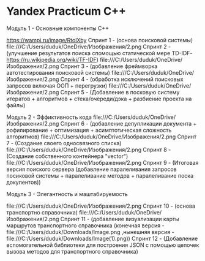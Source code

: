 # Yandex Practicum C++

Модуль 1 - Основные компоненты С++

https://wampi.ru/image/RtolXby Спринт 1 - (основа поисковой системы)
file:///C:/Users/duduk/OneDrive/Изображения/2.png Спринт 2 - (улучшение результатов поиска спомощью статической мере TD-IDF-https://ru.wikipedia.org/wiki/TF-IDF)
file:///C:/Users/duduk/OneDrive/Изображения/2.png Спринт 3 - (добавление фреймворка автотестирования поисковой системы)
file:///C:/Users/duduk/OneDrive/Изображения/2.png Спринт 4 - (обработка исключений поисковых запросов включая ООП + перегрузки)
file:///C:/Users/duduk/OneDrive/Изображения/2.png Спринт 5 - (Добавление в посковую систему итератов + алгоритмов + стека/очереди/дэка + разбиение проекта на файлы)

Модуль 2 - Эффиктивность кода 
file:///C:/Users/duduk/OneDrive/Изображения/2.png Спринт 6 - (добавление депупликации документа + рофилирование + оптимизация + асимптотическая сложность алгоритмов)
file:///C:/Users/duduk/OneDrive/Изображения/2.png Спринт 7 - (Создание своего односвязного списка)
file:///C:/Users/duduk/OneDrive/Изображения/2.png Спринт 8 - (Создание собственного контейнера "vector")
file:///C:/Users/duduk/OneDrive/Изображения/2.png Спринт 9 - (Итоговая версия поиского сервера (добавление паралеливания запросов посиковой системы + паралеливание методов + паралеливание поска докупентов))

Модуль 3 - Элегантность и маштабируемость 

file:///C:/Users/duduk/OneDrive/Изображения/2.png Спринт 10 - (основа транспортно справочника)
file:///C:/Users/duduk/OneDrive/Изображения/2.png Спринт 11 - (добавление визуализации карты маршрутов транспортного справочника (конечная версия - file:///C:/Users/duduk/Downloads/Image.png ,нынешняя версия -  file:///C:/Users/duduk/Downloads/Image(1).png))
Спринт 12 - (Добавление вспомогательной библиотеки для построения JSON с помощью цепочек вызова методов для транспортного справочника)
